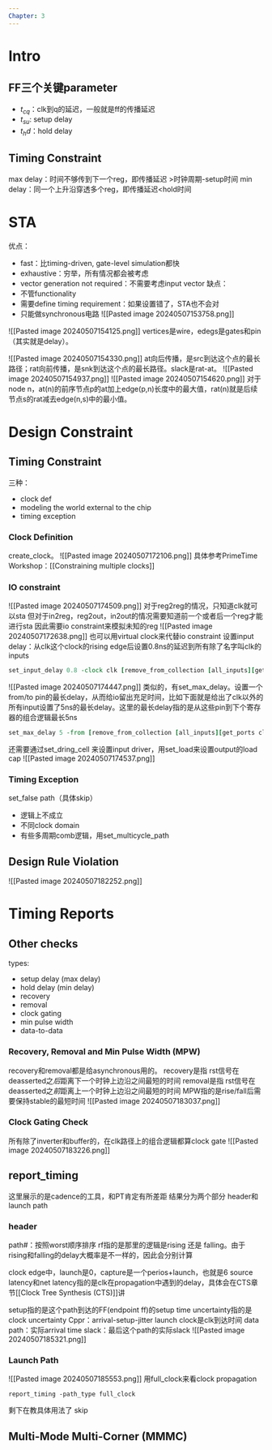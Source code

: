 ```yaml
---
Chapter: 3
---
```


# Intro
## FF三个关键parameter
- $t_{cq}$：clk到q的延迟，一般就是ff的传播延迟
- $t_{su}$: setup delay
- $t_hd$：hold delay
## Timing Constraint
max delay：时间不够传到下一个reg，即传播延迟 >时钟周期-setup时间
min delay：同一个上升沿穿透多个reg，即传播延迟<hold时间

# STA
优点：
- fast：比timing-driven, gate-level simulation都快
- exhaustive：穷举，所有情况都会被考虑
- vector generation not required：不需要考虑input vector
缺点：
- 不管functionality
- 需要define timing requirement：如果设置错了，STA也不会对
- 只能做synchronous电路
![[Pasted image 20240507153758.png]]

![[Pasted image 20240507154125.png]]
vertices是wire，edegs是gates和pin（其实就是delay）。

![[Pasted image 20240507154330.png]]
at向后传播，是src到达这个点的最长路径；rat向前传播，是snk到达这个点的最长路径。slack是rat-at。
![[Pasted image 20240507154937.png]]
![[Pasted image 20240507154620.png]]
对于node n，at(n)的前序节点p的at加上edge(p,n)长度中的最大值，rat(n)就是后续节点s的rat减去edge(n,s)中的最小值。

# Design Constraint
## Timing Constraint
三种：
- clock def
- modeling  the world external to the chip
- timing exception
### Clock Definition
create_clock。
![[Pasted image 20240507172106.png]]
具体参考PrimeTime Workshop：[[Constraining multiple clocks]]

### IO constraint
![[Pasted image 20240507174509.png]]
对于reg2reg的情况，只知道clk就可以sta
但对于in2reg，reg2out，in2out的情况需要知道前一个或者后一个reg才能进行sta
因此需要io constraint来模拟未知的reg
![[Pasted image 20240507172638.png]]
也可以用virtual clock来代替io constraint 
设置input delay：从clk这个clock的rising edge后设置0.8ns的延迟到所有除了名字叫clk的inputs
```tcl
set_input_delay 0.8 -clock clk [remove_from_collection [all_inputs][get_ports clk]]
```
![[Pasted image 20240507174447.png]]
类似的，有set_max_delay。设置一个from/to pin的最长delay，从而给io留出充足时间，比如下面就是给出了clk以外的所有input设置了5ns的最长delay。这里的最长delay指的是从这些pin到下个寄存器的组合逻辑最长5ns
```tcl
set_max_delay 5 -from [remove_from_collection [all_inputs][get_ports clk]]
```
还需要通过set_dring_cell 来设置input driver，用set_load来设置output的load cap
![[Pasted image 20240507174537.png]]
### Timing Exception
set_false path（具体skip）
- 逻辑上不成立
- 不同clock domain
- 有些多周期comb逻辑，用set_multicycle_path
## Design Rule Violation
![[Pasted image 20240507182252.png]]

# Timing Reports
## Other checks
types:
- setup delay (max delay)
- hold delay (min delay)
- recovery
- removal
- clock gating
- min pulse width
- data-to-data
### Recovery, Removal and Min Pulse Width (MPW)
recovery和removal都是给asynchronous用的。
recovery是指 rst信号在deasserted之*后*距离下一个时钟上边沿之间最短的时间
removal是指  rst信号在deasserted之*前*距离上一个时钟上边沿之间最短的时间
MPW指的是rise/fall后需要保持stable的最短时间
![[Pasted image 20240507183037.png]]
### Clock Gating Check
所有除了inverter和buffer的，在clk路径上的组合逻辑都算clock gate
![[Pasted image 20240507183226.png]]

## report_timing
这里展示的是cadence的工具，和PT肯定有所差距
结果分为两个部分 header和launch path

### header
path#：按照worst顺序排序
rf指的是那里的逻辑是rising 还是 falling。由于rising和falling的delay大概率是不一样的，因此会分别计算

clock edge中，launch是0，capture是一个perios+launch，也就是6
source latency和net latency指的是clk在propagation中遇到的delay，具体会在CTS章节[[Clock Tree Synthesis (CTS)]]讲

setup指的是这个path到达的FF(endpoint ff)的setup time
uncertainty指的是clock uncertainty
Cppr：arrival-setup-jitter
launch clock是clk到达时间
data path：实际arrival time
slack：最后这个path的实际slack
![[Pasted image 20240507185321.png]]

### Launch Path
![[Pasted image 20240507185553.png]]
用full_clock来看clock propagation
```
report_timing -path_type full_clock
```

剩下在教具体用法了 skip

## Multi-Mode Multi-Corner (MMMC)
